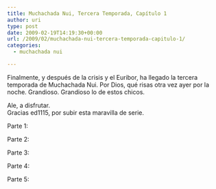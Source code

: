 ```yaml
---
title: Muchachada Nui, Tercera Temporada, Capítulo 1
author: uri
type: post
date: 2009-02-19T14:19:30+00:00
url: /2009/02/muchachada-nui-tercera-temporada-capitulo-1/
categories:
  - muchachada nui

---
```

Finalmente, y después de la crisis y el Euribor, ha llegado la tercera temporada de Muchachada Nui. Por Dios, qué risas otra vez ayer por la noche. Grandioso. Grandioso lo de estos chicos.

Ale, a disfrutar.  
Gracias ed1115, por subir esta maravilla de serie.

Parte 1:  


Parte 2:  


Parte 3:  


Parte 4:  


Parte 5:
